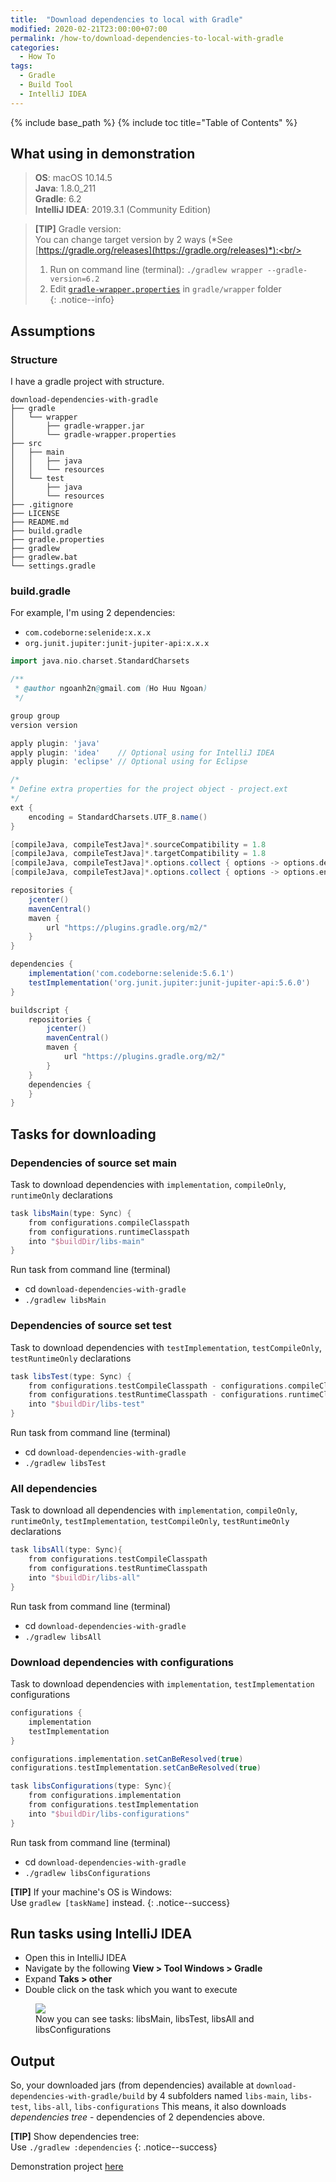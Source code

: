 ```yaml
---
title:  "Download dependencies to local with Gradle"
modified: 2020-02-21T23:00:00+07:00
permalink: /how-to/download-dependencies-to-local-with-gradle
categories: 
  - How To
tags:
  - Gradle
  - Build Tool
  - IntelliJ IDEA
---
```


{% include base_path %}
{% include toc title="Table of Contents" %}

## What using in demonstration
> **OS**: macOS 10.14.5<br/>
> **Java**: 1.8.0_211<br/>
> **Gradle**: 6.2<br/>
> **IntelliJ IDEA**: 2019.3.1 (Community Edition)<br/>

> **[TIP]** Gradle version:<br/>
> You can change target version by 2 ways (*See [https://gradle.org/releases](https://gradle.org/releases)*):<br/>
> 1. Run on command line (terminal): `./gradlew wrapper --gradle-version=6.2`<br/>
> 2. Edit [`gradle-wrapper.properties`](https://github.com/ngoanh2n/blog-demonstrations/blob/master/download-dependencies-with-gradle/gradle/wrapper/gradle-wrapper.properties) in `gradle/wrapper` folder<br/>
{: .notice--info}

## Assumptions
### Structure
I have a gradle project with structure.
```
download-dependencies-with-gradle
├── gradle
│   └── wrapper
│       ├── gradle-wrapper.jar
│       └── gradle-wrapper.properties
├── src
│   ├── main
│   │   ├── java
│   │   └── resources
│   └── test
│       ├── java
│       └── resources
├── .gitignore
├── LICENSE
├── README.md
├── build.gradle
├── gradle.properties
├── gradlew
├── gradlew.bat
└── settings.gradle
```

### build.gradle
For example, I'm using 2 dependencies:
- `com.codeborne:selenide:x.x.x`
- `org.junit.jupiter:junit-jupiter-api:x.x.x`

```gradle
import java.nio.charset.StandardCharsets

/**
 * @author ngoanh2n@gmail.com (Ho Huu Ngoan)
 */

group group
version version

apply plugin: 'java'
apply plugin: 'idea'    // Optional using for IntelliJ IDEA
apply plugin: 'eclipse' // Optional using for Eclipse

/*
* Define extra properties for the project object - project.ext
*/
ext {
    encoding = StandardCharsets.UTF_8.name()
}

[compileJava, compileTestJava]*.sourceCompatibility = 1.8
[compileJava, compileTestJava]*.targetCompatibility = 1.8
[compileJava, compileTestJava]*.options.collect { options -> options.debug = true }
[compileJava, compileTestJava]*.options.collect { options -> options.encoding = encoding }

repositories {
    jcenter()
    mavenCentral()
    maven {
        url "https://plugins.gradle.org/m2/"
    }
}

dependencies {
    implementation('com.codeborne:selenide:5.6.1')
    testImplementation('org.junit.jupiter:junit-jupiter-api:5.6.0')
}

buildscript {
    repositories {
        jcenter()
        mavenCentral()
        maven {
            url "https://plugins.gradle.org/m2/"
        }
    }
    dependencies {
    }
}
```

## Tasks for downloading
### Dependencies of source set main
Task to download dependencies with `implementation`, `compileOnly`, `runtimeOnly` declarations
```gradle
task libsMain(type: Sync) {
    from configurations.compileClasspath
    from configurations.runtimeClasspath
    into "$buildDir/libs-main"
}
```
Run task from command line (terminal)
- cd `download-dependencies-with-gradle`
- `./gradlew libsMain`

### Dependencies of source set test
Task to download dependencies with `testImplementation`, `testCompileOnly`, `testRuntimeOnly` declarations
```gradle
task libsTest(type: Sync) {
    from configurations.testCompileClasspath - configurations.compileClasspath
    from configurations.testRuntimeClasspath - configurations.runtimeClasspath
    into "$buildDir/libs-test"
}
```
Run task from command line (terminal)
- cd `download-dependencies-with-gradle`
- `./gradlew libsTest`

### All dependencies
Task to download all dependencies with `implementation`, `compileOnly`, `runtimeOnly`, `testImplementation`, `testCompileOnly`, `testRuntimeOnly` declarations
```gradle
task libsAll(type: Sync){
    from configurations.testCompileClasspath
    from configurations.testRuntimeClasspath
    into "$buildDir/libs-all"
}
```
Run task from command line (terminal)
- cd `download-dependencies-with-gradle`
- `./gradlew libsAll`

### Download dependencies with configurations
Task to download dependencies with `implementation`, `testImplementation` configurations
```gradle
configurations {
    implementation
    testImplementation
}

configurations.implementation.setCanBeResolved(true)
configurations.testImplementation.setCanBeResolved(true)

task libsConfigurations(type: Sync){
    from configurations.implementation
    from configurations.testImplementation
    into "$buildDir/libs-configurations"
}
```
Run task from command line (terminal)
- cd `download-dependencies-with-gradle`
- `./gradlew libsConfigurations`

**[TIP]** If your machine's OS is Windows:<br/>
Use `gradlew [taskName]` instead.
{: .notice--success}

## Run tasks using IntelliJ IDEA
- Open this in IntelliJ IDEA
- Navigate by the following **View > Tool Windows > Gradle**
- Expand **Taks > other**
- Double click on the task which you want to execute

<figure class='half_center'>
	<a href="{{ site.baseurl }}/images/20200218/intelli-gradle-window-tasks-other.png"><img src="{{ site.baseurl }}/images/20200218/intelli-gradle-window-tasks-other.png"></a>
	<figcaption>Now you can see tasks: libsMain, libsTest, libsAll and libsConfigurations</figcaption>
</figure>

## Output
So, your downloaded jars (from dependencies) available at `download-dependencies-with-gradle/build` by 4 subfolders named `libs-main`, `libs-test`, `libs-all`, `libs-configurations`
This means, it also downloads *dependencies tree* - dependencies of 2 dependencies above.

**[TIP]** Show dependencies tree:<br/>
Use `./gradlew :dependencies`
{: .notice--success}

Demonstration project [here](https://github.com/ngoanh2n/blog-demonstrations/tree/master/download-dependencies-with-gradle)
